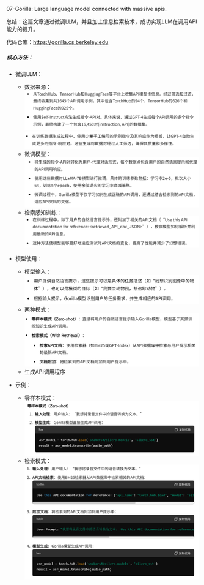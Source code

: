 07-Gorilla: Large language model connected with massive apis.

总结：这篇文章通过微调LLM，并且加上信息检索技术，成功实现LLM在调用API能力的提升。

代码仓库：https://gorilla.cs.berkeley.edu


##### 核心方法：
- 微调LLM：
    - 数据来源：
    ![alt text](image-17.png)
    ![alt text](image-18.png)
    - 微调模型：
    ![alt text](image-19.png)
    - 检索感知训练：
    ![alt text](image-20.png)
- 模型使用：
    - 模型输入：
    ![alt text](image-21.png)
    - 两种模式：
    ![alt text](image-23.png)
    - 生成API调用程序

- 示例：
    - 零样本模式：
    ![alt text](image-24.png)
    - 检索模式：
    ![alt text](image-25.png)